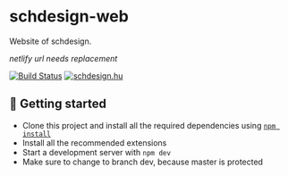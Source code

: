 # schdesign-web

Website of schdesign.

_netlify url needs replacement_

[![Build Status](https://img.shields.io/netlify/ReplaceThisWhenAvailable)](https://dev.schdesign.hu)
[![schdesign.hu](https://img.shields.io/website?label=schdesign.hu&url=https%3A%2F%2Fschdesign.hu)](https://schdesign.hu)

## 🚀 Getting started

- Clone this project and install all the required dependencies using [`npm install`][npm]
- Install all the recommended extensions
- Start a development server with `npm dev`
- Make sure to change to branch dev, because master is protected

[npm]: https://nodejs.org/
